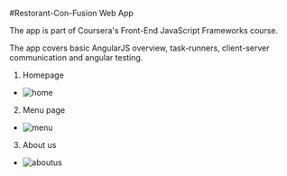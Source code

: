 #Restorant-Con-Fusion Web App 

The app is part of Coursera's Front-End JavaScript Frameworks course. 

The app covers basic AngularJS overview, task-runners, client-server communication and angular testing.


1. Homepage
 * ![home](https://cloud.githubusercontent.com/assets/10465533/12816589/94fc1fa4-cb4d-11e5-920a-66eb8191fca6.png)  

2. Menu page
 * ![menu](https://cloud.githubusercontent.com/assets/10465533/12816590/94fcf1e0-cb4d-11e5-8bc8-8ec713b9a485.png)  

3. About us
 * ![aboutus](https://cloud.githubusercontent.com/assets/10465533/12816588/94fbade4-cb4d-11e5-8978-d265e7fe821b.png)  
